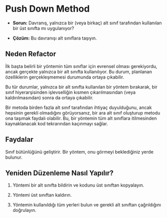 # Push Down Method

- **Sorun:** Davranış, yalnızca bir (veya birkaç) alt sınıf tarafından kullanılan bir üst sınıfta mı uygulanıyor?

- **Çözüm:** Bu davranışı alt sınıflara taşıyın.

## Neden Refactor

İlk başta belirli bir yöntemin tüm sınıflar için evrensel olması gerekiyordu, ancak gerçekte yalnızca bir alt sınıfta kullanılıyor. Bu durum, planlanan özelliklerin gerçekleşmemesi durumunda ortaya çıkabilir.

Bu tür durumlar, yalnızca bir alt sınıfta kullanılan bir yöntem bırakarak, bir sınıf hiyerarşisinden işlevselliğin kısmen çıkarılmasından (veya kaldırılmasından) sonra da ortaya çıkabilir.

Bir metoda birden fazla alt sınıf tarafından ihtiyaç duyulduğunu, ancak hepsinin gerekli olmadığını görüyorsanız, bir ara alt sınıf oluşturup metodu ona taşımak faydalı olabilir. Bu, bir yöntemin tüm alt sınıflara itilmesinden kaynaklanacak kod tekrarından kaçınmayı sağlar.

## Faydalar

Sınıf bütünlüğünü geliştirir. Bir yöntem, onu görmeyi beklediğiniz yerde bulunur.

## Yeniden Düzenleme Nasıl Yapılır?

1. Yöntemi bir alt sınıfta bildirin ve kodunu üst sınıftan kopyalayın.

2. Yöntemi üst sınıftan kaldırın.

3. Yöntemin kullanıldığı tüm yerleri bulun ve gerekli alt sınıftan çağrıldığını doğrulayın.
